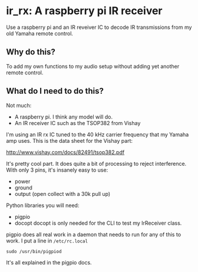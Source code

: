 # ir_rx: A raspberry pi IR receiver
Use a raspberry pi and an IR reveiver IC to decode IR transmissions from my old Yamaha remote control.
## Why do this?
To add my own functions to my audio setup without adding yet another remote control.
## What do I need to do this?
Not much:
* A raspberry pi. I think any model will do.
* An IR receiver IC such as the TSOP382 from Vishay


I'm using an IR rx IC tuned to the 40 kHz carrier frequency that my Yamaha amp uses. This is the data sheet for the Vishay part:

http://www.vishay.com/docs/82491/tsop382.pdf

It's pretty cool part. It does quite a bit of processing to reject interference. With only 3 pins, it's insanely easy to use:
* power
* ground
* output (open collect with a 30k pull up)

Python libraries you will need:
* pigpio
* docopt
docopt is only needed for the CLI to test my IrReceiver class. 

pigpio does all real work in a daemon that needs to run for any of this to work. I put a line in `/etc/rc.local` 
```
sudo /usr/bin/pigpiod
```
It's all explained in the pigpio docs.
